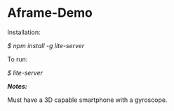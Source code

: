 # Aframe-Demo

Installation:

*$ npm install -g lite-server*

To run:

*$ lite-server*

***Notes:***

Must have a 3D capable smartphone with a gyroscope. 
